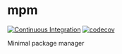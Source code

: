 # mpm

[![Continuous Integration](https://github.com/sabertazimi/mpm/actions/workflows/ci.yml/badge.svg)](https://github.com/sabertazimi/mpm/actions/workflows/ci.yml)
[![codecov](https://codecov.io/gh/sabertazimi/mpm/branch/master/graph/badge.svg)](https://codecov.io/gh/sabertazimi/mpm)

Minimal package manager

